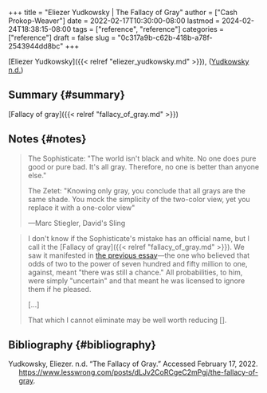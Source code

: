 +++
title = "Eliezer Yudkowsky | The Fallacy of Gray"
author = ["Cash Prokop-Weaver"]
date = 2022-02-17T10:30:00-08:00
lastmod = 2024-02-24T18:38:15-08:00
tags = ["reference", "reference"]
categories = ["reference"]
draft = false
slug = "0c317a9b-c62b-418b-a78f-2543944dd8bc"
+++

[Eliezer Yudkowsky]({{< relref "eliezer_yudkowsky.md" >}}), (<a href="#citeproc_bib_item_1">Yudkowsky n.d.</a>)


## Summary {#summary}

[Fallacy of gray]({{< relref "fallacy_of_gray.md" >}})


## Notes {#notes}

> The Sophisticate: "The world isn't black and white. No one does pure good or pure bad. It's all gray. Therefore, no one is better than anyone else."
>
> The Zetet: "Knowing only gray, you conclude that all grays are the same shade. You mock the simplicity of the two-color view, yet you replace it with a one-color view"
>
> —Marc Stiegler, David's Sling

<!--quoteend-->

> I don't know if the Sophisticate's mistake has an official name, but I call it the [Fallacy of gray]({{< relref "fallacy_of_gray.md" >}}). We saw it manifested in [the previous essay](https://www.lesswrong.com/s/FrqfoG3LJeCZs96Ym/p/q7Me34xvSG3Wm97As)—the one who believed that odds of two to the power of seven hundred and fifty million to one, against, meant "there was still a chance." All probabilities, to him, were simply "uncertain" and that meant he was licensed to ignore them if he pleased.
>
> [...]
>
> That which I cannot eliminate may be well worth reducing [].


## Bibliography {#bibliography}

<style>.csl-entry{text-indent: -1.5em; margin-left: 1.5em;}</style><div class="csl-bib-body">
  <div class="csl-entry"><a id="citeproc_bib_item_1"></a>Yudkowsky, Eliezer. n.d. “The Fallacy of Gray.” Accessed February 17, 2022. <a href="https://www.lesswrong.com/posts/dLJv2CoRCgeC2mPgj/the-fallacy-of-gray">https://www.lesswrong.com/posts/dLJv2CoRCgeC2mPgj/the-fallacy-of-gray</a>.</div>
</div>
